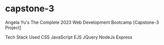 # capstone-3

Angela Yu's The Complete 2023 Web Development Bootcamp [Capstone-3 Project]

Tech Stack Used
CSS
JavaScript
EJS
JQuery
NodeJs
Express

